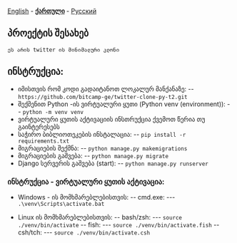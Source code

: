 [English][en] - **[ქართული][ge]** - [Русский][ru]

## პროექტის შესახებ
    ეს არის twitter ის მინიმალური კლონი

## ინსტრუქცია:
- იმისთვის რომ კოდი გადაიტანოთ ლოკალურ მანქანაზე:
-- `https://github.com/bitcamp-ge/twitter-clone-py-t2.git`
- შექმენით Python -ის ვირტუალური ყუთი (Python venv (environment)):
-- `python -m venv venv`
- ვირტუალური ყუთის აქტივაციის ინსთრუქცია ქვემოთ წერია თუ გაინტერესებს
- საჭირო ბიბლიოთეკების ინსტალაცია:
-- `pip install -r requirements.txt`
- მიგრაციების შექმნა:
-- `python manage.py makemigrations`
- მიგრაციების გაშვება:
-- `python manage.py migrate`
- Django სერვერის გაშვება (start):
-- `python manage.py runserver`


### ინსტრუქცია - ვირტუალური ყუთის აქტივაცია:

- Windows - ის მომხმარებლებისთვის:
-- cmd.exe:
--- `.\venv\Scripts\activate.bat`

- Linux ის მომხმარებლებისთვის:
-- bash/zsh:
--- `source ./venv/bin/activate`
-- fish:
--- `source ./venv/bin/activate.fish`
-- csh/tch:
--- `source ./venv/bin/activate.csh`











[en]: https://github.com/bitcamp-group-2/twitter-clone-py-t2#readme
[ge]: readme.ge.md
[ru]: readme.ru.md